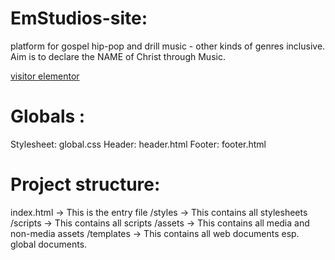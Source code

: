 # EmStudios-site: 
platform for gospel hip-pop and drill music - other kinds of genres inclusive. Aim is to declare the NAME of Christ through Music.

[visitor elementor](https://www.figma.com/design/DjmDX1140Ls5gaHqDRSwUd/Jeanee-Project?node-id=139-216&t=Ofg6Lcbzg3i0Awj4-1)

# Globals :
Stylesheet: global.css Header: header.html Footer: footer.html

# Project structure:
index.html -> This is the entry file /styles -> This contains all stylesheets /scripts -> This contains all scripts /assets -> This contains all media and non-media assets /templates -> This contains all web documents esp. global documents.

